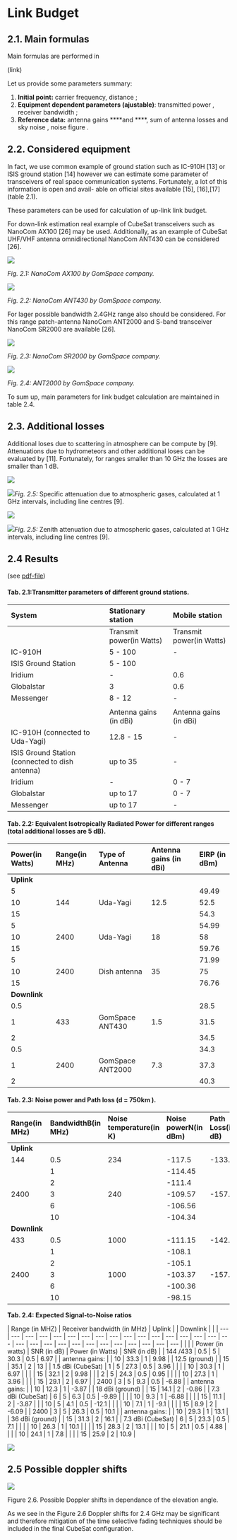 # Link Budget

## 2.1. Main formulas

Main formulas are performed in 

\(link\)

Let us provide some parameters summary:

1. **Initial point:** carrier frequency, distance ;
2. **Equipment dependent parameters \(ajustable\)**: transmitted power , receiver bandwidth ;
3. **Reference data:** antenna gains  ****and ****, sum of antenna losses and sky noise , noise figure .

## 2.2. Considered equipment

In fact, we use common example of ground station such as IC-910H \[13\] or ISIS ground station \[14\] however we can estimate some parameter of transceivers of real space communication systems. Fortunately, a lot of this information is open and avail- able on official sites available \[15\], \[16\],\[17\] \(table 2.1\).

These parameters can be used for calculation of up-link link budget.

For down-link estimation real example of CubeSat transceivers such as NanoCom AX100 \[26\] may be used. Additionally, as an example of CubeSat UHF/VHF antenna omnidirectional NanoCom ANT430 can be considered \[26\].

![](.gitbook/assets/antenna1.png)

_Fig. 2.1: NanoCom AX100 by GomSpace company._

![](.gitbook/assets/transceiver.png)

_Fig. 2.2: NanoCom ANT430 by GomSpace company._

For lager possible bandwidth 2.4GHz range also should be considered. For this range patch-antenna NanoCom ANT2000 and S-band transceiver NanoCom SR2000 are available \[26\].

![](.gitbook/assets/transceiver2.png)

_Fig. 2.3: NanoCom SR2000 by GomSpace company._

![](.gitbook/assets/antenna2.png)

_Fig. 2.4: ANT2000 by GomSpace company._

To sum up, main parameters for link budget calculation are maintained in table 2.4.

## 2.3. Additional losses

Additional loses due to scattering in atmosphere can be compute by \[9\]. Attenuations due to hydrometeors and other additional loses can be evaluated by \[11\]. Fortunately, for ranges smaller than 10 GHz the losses are smaller than 1 dB.

![](.gitbook/assets/atten1.png)

![](https://github.com/kirlf/cubesats/tree/4904a8c7c26549dc8a1a08a45237d264e5cc9806/assets/atten1.png)_Fig. 2.5:_  Specific attenuation due to atmospheric gases, calculated at 1 GHz intervals, including line centres \[9\].

![](.gitbook/assets/atten2.png)

![](https://github.com/kirlf/cubesats/tree/4904a8c7c26549dc8a1a08a45237d264e5cc9806/assets/atten2.png)_Fig. 2.5:_  Zenith attenuation due to atmospheric gases, calculated at 1 GHz intervals, including line centres \[9\].

## 2.4 Results

\(see [pdf-file](https://yadi.sk/i/SuZLOYhV3Qoy6o)\)

#### **Tab. 2.1:Transmitter parameters of different ground stations.**

| System | Stationary station | Mobile station |
| :--- | :--- | :--- |
|  | Transmit power\(in Watts\) | Transmit power\(in Watts\) |
| IC-910H | 5 - 100 | - |
| ISIS Ground Station | 5 - 100 |  |
| Iridium | - | 0.6 |
| Globalstar | 3 | 0.6 |
| Messenger | 8 - 12 | - |
|  |  |  |
|  | Antenna gains \(in dBi\) | Antenna gains \(in dBi\) |
| IC-910H \(connected to Uda-Yagi\) | 12.8 - 15 | - |
| ISIS Ground Station \(connected to dish antenna\) | up to 35 | - |
| Iridium | - | 0 - 7 |
| Globalstar | up to 17 | 0 - 7 |
| Messenger | up to 17 | - |

#### **Tab. 2.2: Equivalent Isotropically Radiated Power for different ranges \(total additional losses are 5 dB\).**

| Power\(in Watts\) | Range\(in MHz\) | Type of Antenna | Antenna gains          \(in dBi\) | EIRP                           \(in dBm\) |
| :--- | :--- | :--- | :--- | :--- |
| **Uplink** |  |  |  |  |
| 5 |  |  |  | 49.49 |
| 10 | 144 | Uda-Yagi | 12.5 | 52.5 |
| 15 |  |  |  | 54.3 |
| 5 |  |  |  | 54.99 |
| 10 | 2400 | Uda-Yagi | 18 | 58 |
| 15 |  |  |  | 59.76 |
| 5 |  |  |  | 71.99 |
| 10 | 2400 | Dish antenna | 35 | 75 |
| 15 |  |  |  | 76.76 |
| **Downlink** |  |  |  |  |
| 0.5 |  |  |  | 28.5 |
| 1 | 433 | GomSpace ANT430 | 1.5 | 31.5 |
| 2 |  |  |  | 34.5 |
| 0.5 |  |  |  | 34.3 |
| 1 | 2400 | GomSpace ANT2000 | 7.3 | 37.3 |
| 2 |  |  |  | 40.3 |

#### **Tab. 2.3: Noise power and Path loss \(d = 750km \).**

| Range\(in MHz\) | BandwidthB\(in MHz\) | Noise temperature\(in K\) | Noise powerN\(in dBm\) | Path Loss\(in dB\) |
| :--- | :--- | :--- | :--- | :--- |
| **Uplink** |  |  |  |  |
| 144 | 0.5                                                             | 234 | -117.5                       | -133.1 |
|  | 1 |  | -114.45 |  |
|  | 2 |  | -111.4 |  |
| 2400 | 3 | 240 | -109.57    | -157.5 |
|  | 6 |  | -106.56 |  |
|  | 10 |  | -104.34 |  |
| **Downlink** |  |  |  |  |
| 433 | 0.5   | 1000 | -111.15  | -142.7 |
|  | 1 |  | -108.1 |  |
|  | 2 |  | -105.1 |  |
| 2400 | 3 | 1000 | -103.37   | -157.5 |
|  | 6 |  | -100.36 |  |
|  | 10 |  | -98.15 |  |

**Tab. 2.4: Expected Signal-to-Noise ratios**

| Range \(in MHZ\) | Receiver bandwidth \(in MHz\) | Uplink |  | Downlink |  |
| --- | --- | --- | --- | --- | --- | --- | --- | --- | --- | --- | --- | --- | --- | --- | --- | --- | --- | --- | --- | --- | --- | --- | --- | --- | --- | --- | --- | --- |
|  |  | Power   \(in watts\) | SNR \(in dB\) | Power \(in Watts\) | SNR \(in dB\) |
| 144 /433 | 0.5 | 5 | 30.3 | 0.5 | 6.97 |
| antenna gains: |  | 10 | 33.3 | 1 | 9.98 |
| 12.5 \(ground\) |  | 15 | 35.1 | 2 | 13 |
| 1.5 dBi \(CubeSat\) | 1 | 5 | 27.3 | 0.5 | 3.96 |
|  |  | 10 | 30.3 | 1 | 6.97 |
|  |  | 15 | 32.1 | 2 | 9.98 |
|  | 2 | 5 | 24.3 | 0.5 | 0.95 |
|  |  | 10 | 27.3 | 1 | 3.96 |
|  |  | 15 | 29.1 | 2 | 6.97 |
| 2400 | 3 | 5 | 9.3 | 0.5 | -6.88 |
| antenna gains: |  | 10 | 12.3 | 1 | -3.87 |
| 18 dBi \(ground\) |  | 15 | 14.1 | 2 | -0.86 |
| 7.3 dBi \(CubeSat\) | 6 | 5 | 6.3 | 0.5 | -9.89 |
|  |  | 10 | 9.3 | 1 | -6.88 |
|  |  | 15 | 11.1 | 2 | -3.87 |
|  | 10 | 5 | 4.1 | 0.5 | -12.1 |
|  |  | 10 | 7.1 | 1 | -9.1 |
|  |  | 15 | 8.9 | 2 | -6.09 |
| 2400 | 3 | 5 | 26.3 | 0.5 | 10.1 |
| antenna gains: |  | 10 | 29.3 | 1 | 13.1 |
| 36 dBi \(ground\) |  | 15 | 31.3 | 2 | 16.1 |
| 7.3 dBi \(CubeSat\) | 6 | 5 | 23.3 | 0.5 | 7.1 |
|  |  | 10 | 26.3 | 1 | 10.1 |
|  |  | 15 | 28.3 | 2 | 13.1 |
|  | 10 | 5 | 21.1 | 0.5 | 4.88 |
|  |  | 10 | 24.1 | 1 | 7.8 |
|  |  | 15 | 25.9 | 2 | 10.9 |

![](https://github.com/kirlf/cubesats/tree/4904a8c7c26549dc8a1a08a45237d264e5cc9806/assets/8.png)

## 2.5 Possible doppler shifts 

![](.gitbook/assets/doppler.png)

Figure 2.6. Possible Doppler shifts in dependance of the elevation angle.

As we see in the Figure 2.6 Doppler shifts for 2.4 GHz may be significant and therefore mitigation of the time selective fading techniques should be included in the final CubeSat configuration.

